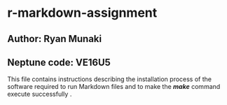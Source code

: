 r-markdown-assignment
=======================

Author: Ryan Munaki 
-------------------------
Neptune code: VE16U5
--------------------

This file contains instructions describing the installation process of the software required to run Markdown files and to make the ***make*** command execute successfully .
